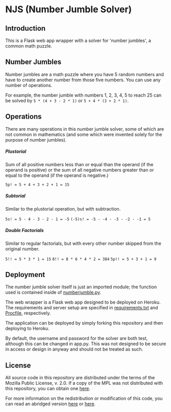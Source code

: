 # NJS (Number Jumble Solver)

## Introduction

This is a Flask web app wrapper with a solver for 'number jumbles', a common math puzzle.

## Number Jumbles

Number jumbles are a math puzzle where you have 5 random numbers and have to create another number from those five numbers. You can use any number of operations.

For example, the number jumble with numbers 1, 2, 3, 4, 5 to reach 25 can be solved by `5 * (4 + 3 - 2 * 1)` or `5 + 4 * (3 + 2 * 1)`.

## Operations

There are many operations in this number jumble solver, some of which are not common in mathematics (and some which were invented solely for the purpose of number jumbles).

##### Plustorial

Sum of all positive numbers less than or equal than the operand (if the operand is positive) or the sum of all negative numbers greater than or equal to the operand (if the operand is negative.)

`5p! = 5 + 4 + 3 + 2 + 1 = 15`

##### Subtorial

Similar to the plustorial operation, but with subtraction.

`5s! = 5 - 4 - 3 - 2 - 1 = -5`
`(-5)s! = -5 - -4 - -3 - -2 - -1 = 5`

##### Double Factorials

Similar to regular factorials, but with every other number skipped from the original number.

`5!! = 5 * 3 * 1 = 15`
`8!! = 8 * 6 * 4 * 2 = 384`
`5p!! = 5 + 3 + 1 = 9`

## Deployment
The number jumble solver itself is just an imported module; the function used is contained inside of [numberjumble.py](https://github.com/ajzliu/njs/blob/master/numberjumble.py).

The web wrapper is a Flask web app designed to be deployed on Heroku. The requirements and server setup are specified in [requirements.txt](https://github.com/ajzliu/njs/blob/master/requirements.txt) and [Procfile](https://github.com/ajzliu/njs/blob/master/Procfile), respectively.

The application can be deployed by simply forking this repository and then deploying to Heroku.

By default, the username and password for the solver are both test, although this can be changed in app.py. This was not designed to be secure in access or design in anyway and should not be treated as such.

## License

All source code in this repository are distributed under the terms of the Mozilla Public License, v. 2.0. If a copy of the MPL was not distributed with this repository, you can obtain one [here](https://mozilla.org/MPL/2.0/).

For more information on the redistribution or modification of this code, you can read an abridged version [here](https://tldrlegal.com/license/mozilla-public-license-2.0-(mpl-2)) or [here](https://choosealicense.com/licenses/mpl-2.0/).